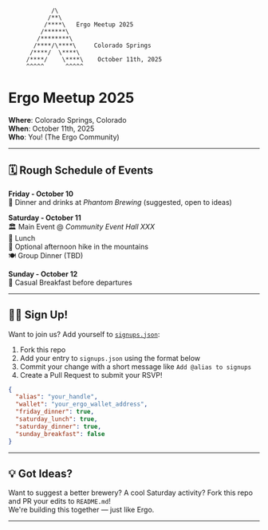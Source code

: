 ```
            /\
           /**\
          /****\   Ergo Meetup 2025
         /******\
        /********\
       /****/\****\     Colorado Springs
      /****/  \****\
     /****/    \****\    October 11th, 2025
     ^^^^^      ^^^^^
```

# Ergo Meetup 2025

**Where**: Colorado Springs, Colorado  
**When**: October 11th, 2025  
**Who**: You! (The Ergo Community)

---

## 🗓️ Rough Schedule of Events

**Friday - October 10**  
🍻 Dinner and drinks at _Phantom Brewing_ (suggested, open to ideas)

**Saturday - October 11**  
🏛️ Main Event @ _Community Event Hall XXX_  
🥪 Lunch  
🥾 Optional afternoon hike in the mountains  
🍽️ Group Dinner (TBD)

**Sunday - October 12**  
🥞 Casual Breakfast before departures

---

## 🙋‍♂️ Sign Up!

Want to join us? Add yourself to [`signups.json`](./signups.json):

1. Fork this repo  
2. Add your entry to `signups.json` using the format below  
3. Commit your change with a short message like `Add @alias to signups`  
4. Create a Pull Request to submit your RSVP!

```json
{
  "alias": "your_handle",
  "wallet": "your_ergo_wallet_address",
  "friday_dinner": true,
  "saturday_lunch": true,
  "saturday_dinner": true,
  "sunday_breakfast": false
}
```

---

## 💡 Got Ideas?

Want to suggest a better brewery? A cool Saturday activity? Fork this repo and PR your edits to `README.md`!  
We're building this together — just like Ergo.

---
